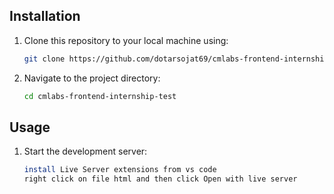 ## Installation

1. Clone this repository to your local machine using:

   ```bash
   git clone https://github.com/dotarsojat69/cmlabs-frontend-internship-test.git
   ```

2. Navigate to the project directory:

   ```bash
   cd cmlabs-frontend-internship-test
   ```

## Usage

1. Start the development server:
   ```bash
   install Live Server extensions from vs code
   right click on file html and then click Open with live server
   ```
